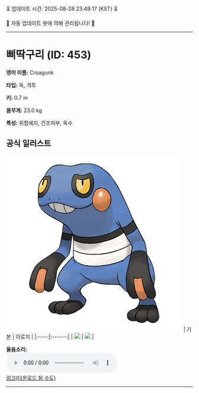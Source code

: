 
⏳ 업데이트 시간: 2025-08-28 23:49:17 (KST) ⏳

🤖 자동 업데이트 봇에 의해 관리됩니다! 🤖

---

# 삐딱구리 (ID: 453)
**영어 이름:** Croagunk

**타입:** 독, 격투

**키:** 0.7 m

**몸무게:** 23.0 kg

**특성:** 위험예지, 건조피부, 독수

## 공식 일러스트
![](https://raw.githubusercontent.com/PokeAPI/sprites/master/sprites/pokemon/other/official-artwork/453.png)
| 기본 | 이로치 |
|:----:|:------:|
| <img src="http://play.pokemonshowdown.com/sprites/ani/croagunk.gif" width="200"> | <img src="http://play.pokemonshowdown.com/sprites/ani-shiny/croagunk.gif" width="200"> |

**울음소리:**<br><audio controls src="https://raw.githubusercontent.com/PokeAPI/cries/main/cries/pokemon/latest/453.ogg"></audio><br> [링크(다운로드 될 수도)](https://raw.githubusercontent.com/PokeAPI/cries/main/cries/pokemon/latest/453.ogg)


---
